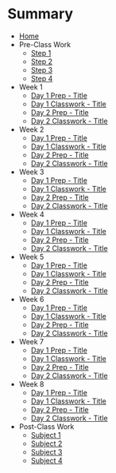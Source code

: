 # Summary

* [Home](home.md)
* Pre-Class Work
    * [Step 1](preClassWork/01Prep.md)
    * [Step 2](preClassWork/02Prep.md)
    * [Step 3](preClassWork/03Prep.md)
    * [Step 4](preClassWork/04Prep.md)
* Week 1
    * [Day 1 Prep - Title](01Week/01DayPrep.md)
    * [Day 1 Classwork - Title](01Week/01DayClass.md)
    * [Day 2 Prep - Title](01Week/02DayPrep.md)
    * [Day 2 Classwork - Title](01Week/02DayClass.md)
* Week 2
    * [Day 1 Prep - Title](02Week/01DayPrep.md)
    * [Day 1 Classwork - Title](02Week/01DayClass.md)
    * [Day 2 Prep - Title](02Week/02DayPrep.md)
    * [Day 2 Classwork - Title](02Week/02DayClass.md)
* Week 3
    * [Day 1 Prep - Title](03Week/01DayPrep.md)
    * [Day 1 Classwork - Title](03Week/01DayClass.md)
    * [Day 2 Prep - Title](03Week/02DayPrep.md)
    * [Day 2 Classwork - Title](03Week/02DayClass.md)
* Week 4
    * [Day 1 Prep - Title](04Week/01DayPrep.md)
    * [Day 1 Classwork - Title](04Week/01DayClass.md)
    * [Day 2 Prep - Title](04Week/02DayPrep.md)
    * [Day 2 Classwork - Title](04Week/02DayClass.md)
* Week 5
    * [Day 1 Prep - Title](05Week/01DayPrep.md)
    * [Day 1 Classwork - Title](05Week/01DayClass.md)
    * [Day 2 Prep - Title](05Week/02DayPrep.md)
    * [Day 2 Classwork - Title](05Week/02DayClass.md)
* Week 6
    * [Day 1 Prep - Title](06Week/01DayPrep.md)
    * [Day 1 Classwork - Title](06Week/01DayClass.md)
    * [Day 2 Prep - Title](06Week/02DayPrep.md)
    * [Day 2 Classwork - Title](06Week/02DayClass.md)
* Week 7
    * [Day 1 Prep - Title](07Week/01DayPrep.md)
    * [Day 1 Classwork - Title](07Week/01DayClass.md)
    * [Day 2 Prep - Title](07Week/02DayPrep.md)
    * [Day 2 Classwork - Title](07Week/02DayClass.md)
* Week 8
    * [Day 1 Prep - Title](08Week/01DayPrep.md)
    * [Day 1 Classwork - Title](08Week/01DayClass.md)
    * [Day 2 Prep - Title](08Week/02DayPrep.md)
    * [Day 2 Classwork - Title](08Week/02DayClass.md)
* Post-Class Work
    * [Subject 1](postClassWork/01Post.md)
    * [Subject 2](postClassWork/02Post.md)
    * [Subject 3](postClassWork/03Post.md)
    * [Subject 4](postClassWork/04Post.md)